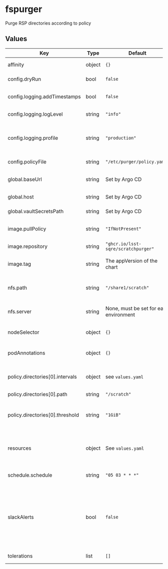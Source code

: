 # fspurger

Purge RSP directories according to policy

## Values

| Key | Type | Default | Description |
|-----|------|---------|-------------|
| affinity | object | `{}` | Affinity rules for fspurger |
| config.dryRun | bool | `false` | Report only; do not purge |
| config.logging.addTimestamps | bool | `false` | Add timestamps to log lines |
| config.logging.logLevel | string | `"info"` | Level at which to log |
| config.logging.profile | string | `"production"` | "production" (JSON logs) or "development" (human-friendly) |
| config.policyFile | string | `"/etc/purger/policy.yaml"` | File holding purge policy |
| global.baseUrl | string | Set by Argo CD | Base URL for the environment |
| global.host | string | Set by Argo CD | Host name for ingress |
| global.vaultSecretsPath | string | Set by Argo CD | Base path for Vault secrets |
| image.pullPolicy | string | `"IfNotPresent"` | Pull policy for the fspurger image |
| image.repository | string | `"ghcr.io/lsst-sqre/scratchpurger"` | fspurger image to use |
| image.tag | string | The appVersion of the chart | Tag of fspurger image to use |
| nfs.path | string | `"/share1/scratch"` | Path (on server) for served /scratch |
| nfs.server | string | None, must be set for each environment | Hostname or IP address for NFS server |
| nodeSelector | object | `{}` | Node selector rules for fspurger |
| podAnnotations | object | `{}` | Annotations for the fspurger pod |
| policy.directories[0].intervals | object | see `values.yaml` | If any of these times are older than specified, remove the file |
| policy.directories[0].path | string | `"/scratch"` |  |
| policy.directories[0].threshold | string | `"1GiB"` | Files this large or larger will be subject to the "large" interval set |
| resources | object | See `values.yaml` | Resource limits and requests for the filesystem purger |
| schedule.schedule | string | `"05 03 * * *"` | Crontab entry for when to run. |
| slackAlerts | bool | `false` | Whether to enable Slack alerts. If set to true, `slack_webhook` must be set in the corresponding fspurger Vault secret. |
| tolerations | list | `[]` | Tolerations for fspurger |
